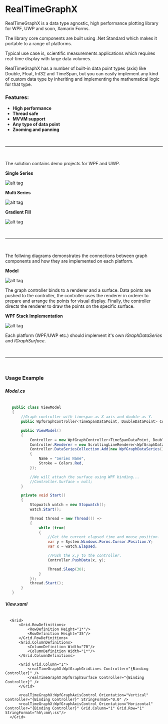 # RealTimeGraphX
RealTimeGraphX is a data type agnostic, high performance plotting library for WPF, UWP and soon, Xamarin Forms.

The library core components are built using .Net Standard which makes it portable to a range of platforms.

Typical use case is, scientific measurements applications which requires real-time display with large data volumes.

RealTimeGraphX has a number of built-in data point types (axis) like Double, Float, Int32 and TimeSpan, but you can easily implement any kind of custom data type by inheriting and implementing the mathematical logic for that type.

### Features:
- **High performance**
- **Thread safe**
- **MVVM support**
- **Any type of data point**
- **Zooming and panning**

<br/>
<hr/>
<br/>

The solution contains demo projects for WPF and UWP.

**Single Series**

![alt tag](https://github.com/royben/RealTimeGraphX/blob/master/Preview/single.png)

**Multi Series**
 
![alt tag](https://github.com/royben/RealTimeGraphX/blob/master/Preview/multi.PNG)
  
**Gradient Fill**
 
![alt tag](https://github.com/royben/RealTimeGraphX/blob/master/Preview/gradient.png)

<br/>
<hr/>
<br/>
 
The follwing diagrams demonstrates the connections between graph components and how they are implemented on each platform.

**Model**

![alt tag](https://github.com/royben/RealTimeGraphX/blob/master/Preview/schema.png)

The graph controller binds to a renderer and a surface. Data points are pushed to the controller, the controller uses the renderer in orderer to prepare and arrange the points for visual display. Finally, the controller directs the renderer to draw the points on the specific surface.


**WPF Stack Implementation**

![alt tag](https://github.com/royben/RealTimeGraphX/blob/master/Preview/stack.png)

Each platform (WPF/UWP etc.) should implement it's own *IGraphDataSeries* and *IGraphSurface*.

<br/>
<hr/>
<br/>

<h3>Usage Example<h3>
 
 ##### Model.cs
 
 ```csharp
 
    public class ViewModel
    {
        //Graph controller with timespan as X axis and double as Y.
        public WpfGraphController<TimeSpanDataPoint, DoubleDataPoint> Controller { get; set; }

        public ViewModel()
        {
            Controller = new WpfGraphController<TimeSpanDataPoint, DoubleDataPoint>();
            Controller.Renderer = new ScrollingLineRenderer<WpfGraphDataSeries>();
            Controller.DataSeriesCollection.Add(new WpfGraphDataSeries()
            {
                Name = "Series Name",
                Stroke = Colors.Red,
            });

            //We will attach the surface using WPF binding...
            //Controller.Surface = null;
        }

        private void Start()
        {
            Stopwatch watch = new Stopwatch();
            watch.Start();

            Thread thread = new Thread(() => 
            {
                while (true)
                {
                    //Get the current elapsed time and mouse position.
                    var y = System.Windows.Forms.Cursor.Position.Y;
                    var x = watch.Elapsed;

                    //Push the x,y to the controller.
                    Controller.PushData(x, y);

                    Thread.Sleep(30);
                }
            });
            thread.Start();
        }
    }
 
 ```

 ##### View.xaml
 
  ```xaml
  
    <Grid>
        <Grid.RowDefinitions>
            <RowDefinition Height="1*"/>
            <RowDefinition Height="35"/>
        </Grid.RowDefinitions>
        <Grid.ColumnDefinitions>
            <ColumnDefinition Width="70"/>
            <ColumnDefinition Width="1*"/>
        </Grid.ColumnDefinitions>

        <Grid Grid.Column="1">
            <realTimeGraphX:WpfGraphGridLines Controller="{Binding Controller}" />
            <realTimeGraphX:WpfGraphSurface Controller="{Binding Controller}" />
        </Grid>

        <realTimeGraphX:WpfGraphAxisControl Orientation="Vertical" Controller="{Binding Controller}" StringFormat="0.0" />
        <realTimeGraphX:WpfGraphAxisControl Orientation="Horizontal" Controller="{Binding Controller}" Grid.Column="1" Grid.Row="1" StringFormat="hh\:mm\:ss"/>
    </Grid>
  
  ```
